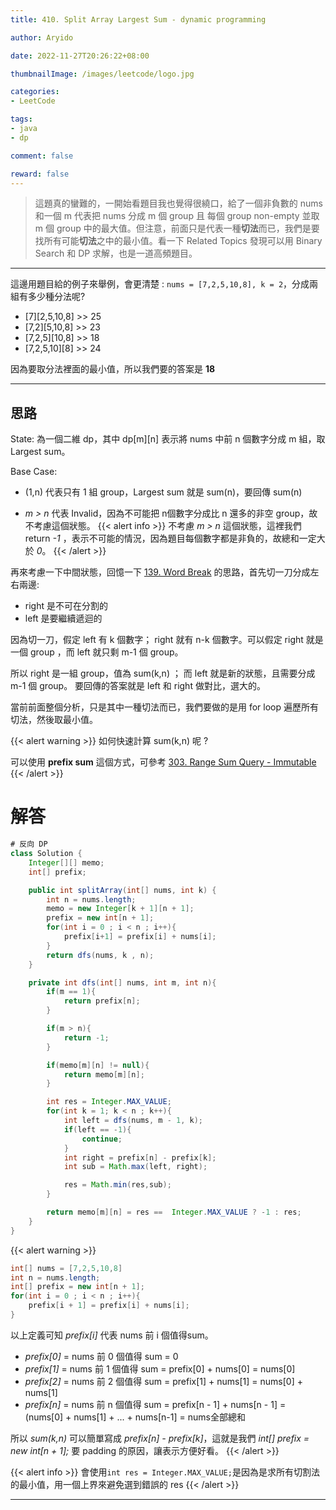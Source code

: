```yaml
---
title: 410. Split Array Largest Sum - dynamic programming

author: Aryido

date: 2022-11-27T20:26:22+08:00

thumbnailImage: /images/leetcode/logo.jpg

categories:
- LeetCode

tags:
- java
- dp

comment: false

reward: false
---
```

<!--BODY-->
> 這題真的蠻難的，一開始看題目我也覺得很繞口，給了一個非負數的 nums 和一個 m 代表把 nums 分成 m 個 group 且 每個 group non-empty 並取 m 個 group 中的最大值。但注意，前面只是代表一種**切法**而已，我們是要找所有可能**切法**之中的最小值。看一下 Related Topics 發現可以用 Binary Search 和 DP 求解，也是一道高頻題目。
<!--more-->

---

這邊用題目給的例子來舉例，會更清楚 :  ```nums = [7,2,5,10,8], k = 2```，分成兩組有多少種分法呢?
- [7][2,5,10,8] >> 25
- [7,2][5,10,8] >> 23
- [7,2,5][10,8] >> 18
- [7,2,5,10][8] >> 24

因為要取分法裡面的最小值，所以我們要的答案是 **18**

---

## 思路
State:  為一個二維 dp，其中 dp[m][n] 表示將 nums 中前 n 個數字分成 m 組，取 Largest sum。

Base Case:
- (1,n) 代表只有 1 組 group，Largest sum 就是 sum(n)，要回傳 sum(n)

- *m > n* 代表 Invalid，因為不可能把 n個數字分成比 n 還多的非空 group，故不考慮這個狀態。
{{< alert info >}}
不考慮 *m > n* 這個狀態，這裡我們 return *-1* ，表示不可能的情況，因為題目每個數字都是非負的，故總和一定大於 *0*。
{{< /alert >}}

再來考慮一下中間狀態，回憶一下 [139. Word Break](https://leetcode.com/problems/word-break/) 的思路，首先切一刀分成左右兩邊:
- right 是不可在分割的
- left 是要繼續遞迴的

因為切一刀，假定 left 有 k 個數字； right 就有 n-k 個數字。可以假定 right 就是一個 group ，而 left 就只剩 m-1 個 group。

所以 right 是一組 group，值為 sum(k,n) ； 而 left 就是新的狀態，且需要分成 m-1 個 group。 要回傳的答案就是 left 和 right 做對比，選大的。

當前前面整個分析，只是其中一種切法而已，我們要做的是用 for loop 遍歷所有切法，然後取最小值。

{{< alert warning >}}
如何快速計算 sum(k,n) 呢 ?

可以使用 **prefix sum** 這個方式，可參考 [303. Range Sum Query - Immutable](https://leetcode.com/problems/range-sum-query-immutable/)
{{< /alert >}}

# 解答
```java
# 反向 DP
class Solution {
    Integer[][] memo;
    int[] prefix;

    public int splitArray(int[] nums, int k) {
        int n = nums.length;
        memo = new Integer[k + 1][n + 1];
        prefix = new int[n + 1];
        for(int i = 0 ; i < n ; i++){
            prefix[i+1] = prefix[i] + nums[i];
        }
        return dfs(nums, k , n);
    }

    private int dfs(int[] nums, int m, int n){
        if(m == 1){
            return prefix[n];
        }

        if(m > n){
            return -1;
        }

        if(memo[m][n] != null){
            return memo[m][n];
        }

        int res = Integer.MAX_VALUE;
        for(int k = 1; k < n ; k++){
            int left = dfs(nums, m - 1, k);
            if(left == -1){
                continue;
            }
            int right = prefix[n] - prefix[k];
            int sub = Math.max(left, right);

            res = Math.min(res,sub);
        }

        return memo[m][n] = res ==  Integer.MAX_VALUE ? -1 : res;
    }
}
```
{{< alert warning >}}
```java
int[] nums = [7,2,5,10,8]
int n = nums.length;
int[] prefix = new int[n + 1];
for(int i = 0 ; i < n ; i++){
    prefix[i + 1] = prefix[i] + nums[i];
}
```
以上定義可知 *prefix[i]* 代表 nums 前 i 個值得sum。

- *prefix[0]* = nums 前 0 個值得 sum = 0
- *prefix[1]* = nums 前 1 個值得 sum = prefix[0] + nums[0] = nums[0]
- *prefix[2]* = nums 前 2 個值得 sum = prefix[1] + nums[1] = nums[0] + nums[1]
- *prefix[n]* =  nums 前 n 個值得 sum = prefix[n - 1] + nums[n - 1] = (nums[0] + nums[1] + ... + nums[n-1] = nums全部總和

所以 *sum(k,n)* 可以簡單寫成 *prefix[n] - prefix[k]*，這就是我們 *int[] prefix = new int[n + 1];* 要 padding 的原因，讓表示方便好看。
{{< /alert >}}

{{< alert info >}}
會使用```int res = Integer.MAX_VALUE;```是因為是求所有切割法的最小值，用一個上界來避免選到錯誤的 res
{{< /alert >}}

---